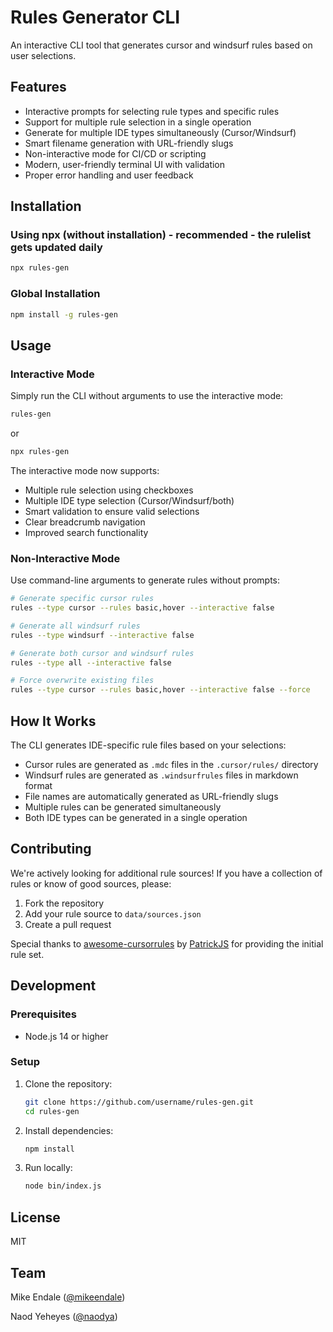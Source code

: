 # Rules Generator CLI

An interactive CLI tool that generates cursor and windsurf rules based on user selections. 

## Features

- Interactive prompts for selecting rule types and specific rules
- Support for multiple rule selection in a single operation
- Generate for multiple IDE types simultaneously (Cursor/Windsurf)
- Smart filename generation with URL-friendly slugs
- Non-interactive mode for CI/CD or scripting
- Modern, user-friendly terminal UI with validation
- Proper error handling and user feedback

## Installation

### Using npx (without installation) - recommended - the rulelist gets updated daily

```bash
npx rules-gen
```

### Global Installation

```bash
npm install -g rules-gen
```

## Usage

### Interactive Mode

Simply run the CLI without arguments to use the interactive mode:

```bash
rules-gen
```

or

```bash
npx rules-gen
```

The interactive mode now supports:
- Multiple rule selection using checkboxes
- Multiple IDE type selection (Cursor/Windsurf/both)
- Smart validation to ensure valid selections
- Clear breadcrumb navigation
- Improved search functionality

### Non-Interactive Mode

Use command-line arguments to generate rules without prompts:

```bash
# Generate specific cursor rules
rules --type cursor --rules basic,hover --interactive false

# Generate all windsurf rules
rules --type windsurf --interactive false

# Generate both cursor and windsurf rules
rules --type all --interactive false

# Force overwrite existing files
rules --type cursor --rules basic,hover --interactive false --force
```

## How It Works

The CLI generates IDE-specific rule files based on your selections:

- Cursor rules are generated as `.mdc` files in the `.cursor/rules/` directory
- Windsurf rules are generated as `.windsurfrules` files in markdown format
- File names are automatically generated as URL-friendly slugs
- Multiple rules can be generated simultaneously
- Both IDE types can be generated in a single operation

## Contributing

We're actively looking for additional rule sources! If you have a collection of rules or know of good sources, please:

1. Fork the repository
2. Add your rule source to `data/sources.json`
3. Create a pull request

Special thanks to [awesome-cursorrules](https://github.com/PatrickJS/awesome-cursorrules) by [PatrickJS](https://github.com/PatrickJS) for providing the initial rule set.

## Development

### Prerequisites

- Node.js 14 or higher

### Setup

1. Clone the repository:
   ```bash
   git clone https://github.com/username/rules-gen.git
   cd rules-gen
   ```

2. Install dependencies:
   ```bash
   npm install
   ```

3. Run locally:
   ```bash
   node bin/index.js
   ```

## License

MIT

## Team

Mike Endale ([@mikeendale](https://x.com/mikeendale))

Naod Yeheyes ([@naodya](https://x.com/naodya))